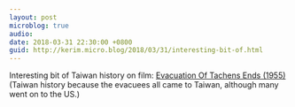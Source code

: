 ```yaml
---
layout: post
microblog: true
audio: 
date: 2018-03-31 22:30:00 +0800
guid: http://kerim.micro.blog/2018/03/31/interesting-bit-of.html
---
```

Interesting bit of Taiwan history on film: [Evacuation Of Tachens Ends \(1955\)](https://www.youtube.com/watch?v=qm7-XpLZI-E) (Taiwan history because the evacuees all came to Taiwan, although many went on to the US.)
